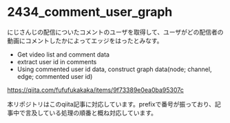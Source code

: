 # 2434_comment_user_graph

にじさんじの配信についたコメントのユーザを取得して、ユーザがどの配信者の動画にコメントしたかによってエッジをはったとみなす。

- Get video list and comment data
- extract user id in comments
- Using commented user id data, construct graph data(node; channel, edge; commented user id)

https://qiita.com/fufufukakaka/items/9f73389e0ea0ba95307c

本リポジトリはこのqiita記事に対応しています。prefixで番号が振っており、記事中で言及している処理の順番と概ね対応しています。
